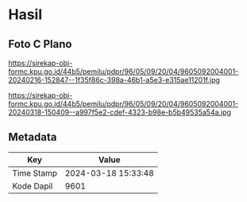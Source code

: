 # Hasil

## Foto C Plano

https://sirekap-obj-formc.kpu.go.id/44b5/pemilu/pdpr/96/05/09/20/04/9605092004001-20240216-152847--1f35f86c-398a-46b1-a5e3-e315ae11201f.jpg

https://sirekap-obj-formc.kpu.go.id/44b5/pemilu/pdpr/96/05/09/20/04/9605092004001-20240318-150409--a997f5e2-cdef-4323-b98e-b5b49535a54a.jpg


## Metadata

| Key        | Value               |
| ---------- | ------------------- |
| Time Stamp | 2024-03-18 15:33:48 |
| Kode Dapil | 9601                |



